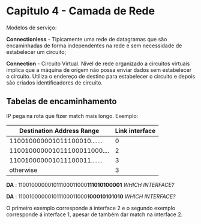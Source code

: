 # Capitulo 4 - Camada de Rede

Modelos de serviço:

__Connectionless__ - Tipicamente uma rede de datagramas que são encaminhadas de forma independentes na rede e sem necessidade de estabelecer um circuito;

__Connection__ - Circuito Virtual. Nível de rede organizado a circuitos virtuais implica que a máquina de origem não possa enviar dados sem estabelecer o circuito. Utiliza o endereço de destino para estabelecer o circuito e depois são criados identificadores de circuito.

## Tabelas de encaminhamento

IP pega na rota que fizer match mais longo. Exemplo:

Destination Address Range  | Link interface
-------------------------- | --------------
110010000001011100010....... | 0
110010000001011100011000.... | 2
110010000001011100011....... | 3
otherwise | 3

**DA** : 110010000001011100011000**111010100001** *WHICH INTERFACE?*

**DA** : 110010000001011100011000**100010101010** *WHICH INTERFACE?*

O primeiro exemplo corresponde á interface 2 e o segundo exemplo corresponde á interface 1, apesar de também dar match na interface 2.